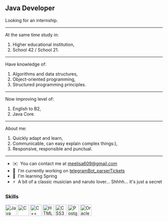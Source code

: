 Java Developer
--------------

Looking for an internship. 

---------------------------------------------------------------------------------------------

At the same time study in:
1) Higher educational institution,
2) School 42 / School 21.

---------------------------------------------------------------------------------------------

Have knowledge of:
1) Algorithms and data structures,
2) Object-oriented programming,
3) Structured programming principles.

---------------------------------------------------------------------------------------------

Now improving level of:
1) English to B2,
2) Java Core.

----------------------------------------------------------------------------------------------

About me:
1) Quickly adapt and learn,
2) Communicable, can easy explain complex things:),
3) Responsive, responsible and punctual.

----------------------------------------------------------------------------------------------

* ✉️  You can contact me at [meelisa609@gmail.com](mailto:meelisa609@gmail.com)
* 🚀  I'm currently working on [telegramBot\_parserTickets](http://t.me/AdventTimeBot)
* 🧠  I'm learning Spring
* ⚡  A bit of a classic musician and naruto lover... Shhhh... it's just a secret

### Skills


<p align="left">
<a href="https://www.oracle.com/java/" target="_blank" rel="noreferrer"><img src="https://raw.githubusercontent.com/danielcranney/readme-generator/main/public/icons/skills/java-colored.svg" width="36" height="36" alt="Java" /></a>
<a href="https://docs.microsoft.com/en-us/cpp/?view=msvc-170" target="_blank" rel="noreferrer"><img src="https://raw.githubusercontent.com/danielcranney/readme-generator/main/public/icons/skills/c-colored.svg" width="36" height="36" alt="C" /></a>
<a href="https://docs.microsoft.com/en-us/cpp/?view=msvc-170" target="_blank" rel="noreferrer"><img src="https://raw.githubusercontent.com/danielcranney/readme-generator/main/public/icons/skills/cplusplus-colored.svg" width="36" height="36" alt="C++" /></a>
<a href="https://developer.mozilla.org/en-US/docs/Glossary/HTML5" target="_blank" rel="noreferrer"><img src="https://raw.githubusercontent.com/danielcranney/readme-generator/main/public/icons/skills/html5-colored.svg" width="36" height="36" alt="HTML5" /></a>
<a href="https://www.w3.org/TR/CSS/#css" target="_blank" rel="noreferrer"><img src="https://raw.githubusercontent.com/danielcranney/readme-generator/main/public/icons/skills/css3-colored.svg" width="36" height="36" alt="CSS3" /></a>
<a href="https://www.postgresql.org/" target="_blank" rel="noreferrer"><img src="https://raw.githubusercontent.com/danielcranney/readme-generator/main/public/icons/skills/postgresql-colored.svg" width="36" height="36" alt="PostgreSQL" /></a>
<a href="https://www.oracle.com/uk/index.html" target="_blank" rel="noreferrer"><img src="https://raw.githubusercontent.com/danielcranney/readme-generator/main/public/icons/skills/oracle-colored.svg" width="36" height="36" alt="Oracle" /></a>
</p>

